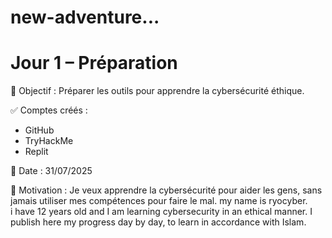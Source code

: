 # new-adventure...
# Jour 1 – Préparation

🎯 Objectif : Préparer les outils pour apprendre la cybersécurité éthique.

✅ Comptes créés :
- GitHub
- TryHackMe
- Replit

📅 Date : 31/07/2025

💬 Motivation : Je veux apprendre la cybersécurité pour aider les gens, sans jamais utiliser mes compétences pour faire le mal.
my name is ryocyber.  
i have 12 years old and I am learning cybersecurity in an ethical manner. I publish here my progress day by day, to learn in accordance with Islam.
